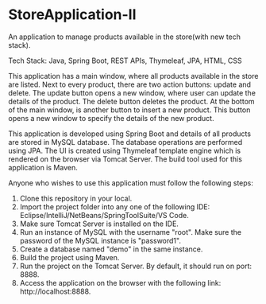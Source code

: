 # StoreApplication-II
An application to manage products available in the store(with new tech stack).

Tech Stack: Java, Spring Boot, REST APIs, Thymeleaf, JPA, HTML, CSS

This application has a main window, where all products available in the store are listed. Next to every product, there are two action buttons: update and delete. The update button opens a new window, where user can update the details of the product. The delete button deletes the product. At the bottom of the main window, is another button to insert a new product. This button opens a new window to specify the details of the new product.

This application is developed using Spring Boot and details of all products are stored in MySQL database. The database operations are performed using JPA. The UI is created using Thymeleaf template engine which is rendered on the browser via Tomcat Server. The build tool used for this application is Maven.

Anyone who wishes to use this application must follow the following steps:

1. Clone this repository in your local.
2. Import the project folder into any one of the following IDE: Eclipse/IntelliJ/NetBeans/SpringToolSuite/VS Code.
3. Make sure Tomcat Server is installed on the IDE.
4. Run an instance of MySQL with the username "root". Make sure the password of the MySQL instance is "password1".
5. Create a database named "demo" in the same instance.
6. Build the project using Maven.
7. Run the project on the Tomcat Server. By default, it should run on port: 8888.
8. Access the application on the browser with the following link: http://localhost:8888.
